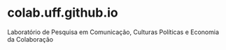 # colab.uff.github.io
Laboratório de Pesquisa em Comunicação, Culturas Políticas e Economia da Colaboração
